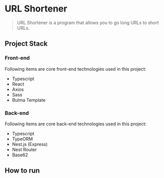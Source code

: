 # URL Shortener

> URL Shortener is a program that allows you to go long URLs to short URLs.



## Project Stack

### Front-end

Following items are core front-end technologies used in this project:

* Typescript
* React
* Axios
* Sass
* Bulma Template



### Back-end

Following items are core back-end technologies used in this project:

* Typescript
* TypeORM
* Nest.js (Express)
* Nest Router
* Base62



## How to run

